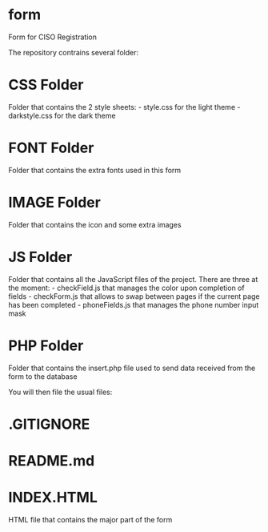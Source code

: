 # form
Form for CISO Registration

The repository contrains several folder:
 # CSS Folder
 Folder that contains the 2 style sheets:
    - style.css for the light theme
    - darkstyle.css for the dark theme

 # FONT Folder
 Folder that contains the extra fonts used in this form

 # IMAGE Folder
 Folder that contains the icon and some extra images

 # JS Folder
 Folder that contains all the JavaScript files of the project. There are three at the moment:
    - checkField.js that manages the color upon completion of fields
    - checkForm.js that allows to swap between pages if the current page has been completed
    - phoneFields.js that manages the phone number input mask

 # PHP Folder
 Folder that contains the insert.php file used to send data received from the form to the database

You will then file the usual files:

 # .GITIGNORE
 # README.md

 # INDEX.HTML
 HTML file that contains the major part of the form


